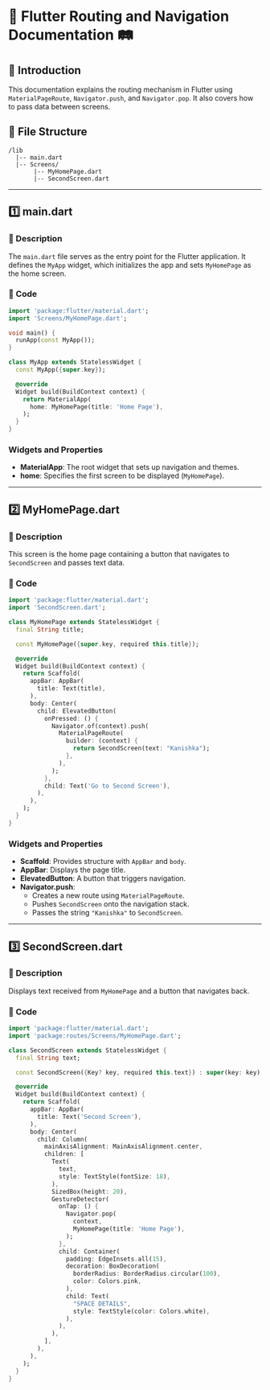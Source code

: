 # 🚀 Flutter Routing and Navigation Documentation 🛤️

## 📖 Introduction
This documentation explains the routing mechanism in Flutter using `MaterialPageRoute`, `Navigator.push`, and `Navigator.pop`. It also covers how to pass data between screens.

## 📂 File Structure
```
/lib
  |-- main.dart
  |-- Screens/
       |-- MyHomePage.dart
       |-- SecondScreen.dart
```

---
## 1️⃣ main.dart
### 📜 Description
The `main.dart` file serves as the entry point for the Flutter application. It defines the `MyApp` widget, which initializes the app and sets `MyHomePage` as the home screen.

### 📝 Code
```dart
import 'package:flutter/material.dart';
import 'Screens/MyHomePage.dart';

void main() {
  runApp(const MyApp());
}

class MyApp extends StatelessWidget {
  const MyApp({super.key});

  @override
  Widget build(BuildContext context) {
    return MaterialApp(
      home: MyHomePage(title: 'Home Page'),
    );
  }
}
```

### Widgets and Properties
- **MaterialApp**: The root widget that sets up navigation and themes.
- **home**: Specifies the first screen to be displayed (`MyHomePage`).

---
## 2️⃣ MyHomePage.dart
### 📜 Description
This screen is the home page containing a button that navigates to `SecondScreen` and passes text data.

### 📝 Code
```dart
import 'package:flutter/material.dart';
import 'SecondScreen.dart';

class MyHomePage extends StatelessWidget {
  final String title;

  const MyHomePage({super.key, required this.title});

  @override
  Widget build(BuildContext context) {
    return Scaffold(
      appBar: AppBar(
        title: Text(title),
      ),
      body: Center(
        child: ElevatedButton(
          onPressed: () {
            Navigator.of(context).push(
              MaterialPageRoute(
                builder: (context) {
                  return SecondScreen(text: "Kanishka");
                },
              ),
            );
          },
          child: Text('Go to Second Screen'),
        ),
      ),
    );
  }
}
```

### Widgets and Properties
- **Scaffold**: Provides structure with `AppBar` and `body`.
- **AppBar**: Displays the page title.
- **ElevatedButton**: A button that triggers navigation.
- **Navigator.push**:
  - Creates a new route using `MaterialPageRoute`.
  - Pushes `SecondScreen` onto the navigation stack.
  - Passes the string `"Kanishka"` to `SecondScreen`.

---
## 3️⃣ SecondScreen.dart
### 📜 Description
Displays text received from `MyHomePage` and a button that navigates back.

### 📝 Code
```dart
import 'package:flutter/material.dart';
import 'package:routes/Screens/MyHomePage.dart';

class SecondScreen extends StatelessWidget {
  final String text;

  const SecondScreen({Key? key, required this.text}) : super(key: key);

  @override
  Widget build(BuildContext context) {
    return Scaffold(
      appBar: AppBar(
        title: Text('Second Screen'),
      ),
      body: Center(
        child: Column(
          mainAxisAlignment: MainAxisAlignment.center,
          children: [
            Text(
              text,
              style: TextStyle(fontSize: 18),
            ),
            SizedBox(height: 20),
            GestureDetector(
              onTap: () {
                Navigator.pop(
                  context,
                  MyHomePage(title: 'Home Page'),
                );
              },
              child: Container(
                padding: EdgeInsets.all(15),
                decoration: BoxDecoration(
                  borderRadius: BorderRadius.circular(100),
                  color: Colors.pink,
                ),
                child: Text(
                  "SPACE DETAILS",
                  style: TextStyle(color: Colors.white),
                ),
              ),
            ),
          ],
        ),
      ),
    );
  }
}
```


